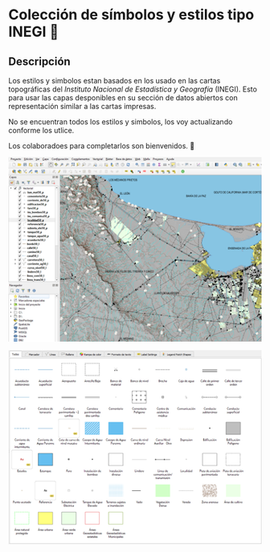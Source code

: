 # Colección de símbolos y estilos tipo INEGI 📖

## Descripción
Los estilos y simbolos estan basados en los usado en las cartas topográficas del _Instituto Nacional de Estadística y Geografía_ (INEGI).
Esto para usar las capas desponibles en su sección de datos abiertos con representación similar a las cartas impresas.

No se encuentran todos los estilos y simbolos, los voy actualizando conforme los utlice. 

Los colaboradoes para completarlos son bienvenidos. 🚀


![alt text](https://github.com/Krotalo25/qgis_estilos/blob/master/collections/tipoINEGI/preview/estilos_previo.png)

![alt text](https://github.com/Krotalo25/qgis_estilos/blob/master/collections/tipoINEGI/preview/simbolos_previo.png)
